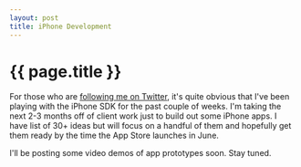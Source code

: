 ```yaml
--- 
layout: post
title: iPhone Development
---
```


{{ page.title }}
================

For those who are [following me on Twitter](http://twitter.com/shanev), it's quite obvious that I've been playing with the iPhone SDK for the past couple of weeks.  I'm taking the next 2-3 months off of client work just to build out some iPhone apps.  I have list of 30+ ideas but will focus on a handful of them and hopefully get them ready by the time the App Store launches in June.

I'll be posting some video demos of app prototypes soon.  Stay tuned.
